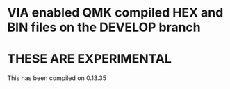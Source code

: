 # VIA enabled QMK compiled HEX and BIN files on the DEVELOP branch

# THESE ARE EXPERIMENTAL 

 This has been compiled on 0.13.35
